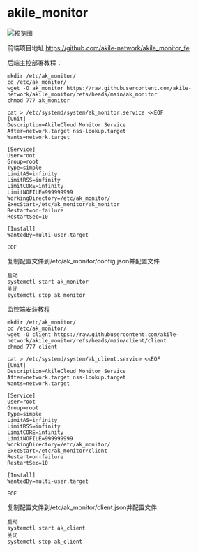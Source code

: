 # akile_monitor

![预览图](https://github.com/akile-network/akile_monitor/blob/main/akile_monitor.jpg?raw=true)

前端项目地址 https://github.com/akile-network/akile_monitor_fe


后端主控部署教程：
```
mkdir /etc/ak_monitor/
cd /etc/ak_monitor/
wget -O ak_monitor https://raw.githubusercontent.com/akile-network/akile_monitor/refs/heads/main/ak_monitor
chmod 777 ak_monitor

cat > /etc/systemd/system/ak_monitor.service <<EOF
[Unit]
Description=AkileCloud Monitor Service
After=network.target nss-lookup.target
Wants=network.target

[Service]
User=root
Group=root
Type=simple
LimitAS=infinity
LimitRSS=infinity
LimitCORE=infinity
LimitNOFILE=999999999
WorkingDirectory=/etc/ak_monitor/
ExecStart=/etc/ak_monitor/ak_monitor
Restart=on-failure
RestartSec=10

[Install]
WantedBy=multi-user.target

EOF
```


复制配置文件到/etc/ak_monitor/config.json并配置文件

```
启动
systemctl start ak_monitor
关闭
systemctl stop ak_monitor
```


监控端安装教程
```
mkdir /etc/ak_monitor/
cd /etc/ak_monitor/
wget -O client https://raw.githubusercontent.com/akile-network/akile_monitor/refs/heads/main/client/client
chmod 777 client

cat > /etc/systemd/system/ak_client.service <<EOF
[Unit]
Description=AkileCloud Monitor Service
After=network.target nss-lookup.target
Wants=network.target

[Service]
User=root
Group=root
Type=simple
LimitAS=infinity
LimitRSS=infinity
LimitCORE=infinity
LimitNOFILE=999999999
WorkingDirectory=/etc/ak_monitor/
ExecStart=/etc/ak_monitor/client
Restart=on-failure
RestartSec=10

[Install]
WantedBy=multi-user.target

EOF
```
复制配置文件到/etc/ak_monitor/client.json并配置文件

```
启动
systemctl start ak_client
关闭
systemctl stop ak_client
```



